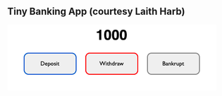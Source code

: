 ## Tiny Banking App (courtesy Laith Harb)

![The San Juan Mountains are beautiful!](/images/screenshot1.jpg)
